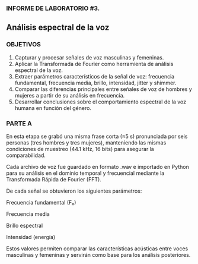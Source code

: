 ### INFORME DE LABORATORIO #3.
Análisis espectral de la voz
---------------
### OBJETIVOS

1. Capturar y procesar señales de voz masculinas y femeninas.
2. Aplicar la Transformada de Fourier como herramienta de análisis espectral de la
voz.
3. Extraer parámetros característicos de la señal de voz: frecuencia fundamental,
frecuencia media, brillo, intensidad, jitter y shimmer.
4. Comparar las diferencias principales entre señales de voz de hombres y mujeres
a partir de su análisis en frecuencia.
5. Desarrollar conclusiones sobre el comportamiento espectral de la voz humana
en función del género.

### PARTE A
En esta etapa se grabó una misma frase corta (≈5 s) pronunciada por seis personas (tres hombres y tres mujeres), manteniendo las mismas condiciones de muestreo (44.1 kHz, 16 bits) para asegurar la comparabilidad.

Cada archivo de voz fue guardado en formato .wav e importado en Python para su análisis en el dominio temporal y frecuencial mediante la Transformada Rápida de Fourier (FFT).

De cada señal se obtuvieron los siguientes parámetros:

Frecuencia fundamental (F₀)

Frecuencia media

Brillo espectral

Intensidad (energía)

Estos valores permiten comparar las características acústicas entre voces masculinas y femeninas y servirán como base para los análisis posteriores.
